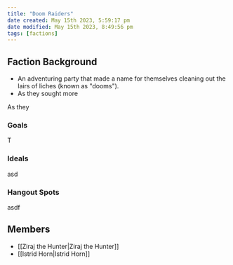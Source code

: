 ```yaml
---
title: "Doom Raiders"
date created: May 15th 2023, 5:59:17 pm
date modified: May 15th 2023, 8:49:56 pm
tags: [factions]
---
```

## Faction Background
- An adventuring party that made a name for themselves cleaning out the lairs of liches (known as "dooms").
- As they sought more 

As they 


### Goals
T
### Ideals
asd
### Hangout Spots
asdf

## Members
- [[Ziraj the Hunter|Ziraj the Hunter]]
- [[Istrid Horn|Istrid Horn]]
